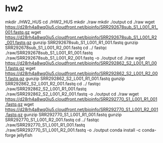 # hw2
mkdir ./HW2_HUS
cd ./HW2_HUS
mkdir ./raw
mkdir ./output
cd ./raw
wget https://d28rh4a8wq0iu5.cloudfront.net/bioinfo/SRR292678sub_S1_L001_R1_001.fastq.gz
wget https://d28rh4a8wq0iu5.cloudfront.net/bioinfo/SRR292678sub_S1_L001_R2_001.fastq.gz 
gunzip SRR292678sub_S1_L001_R1_001.fastq
gunzip SRR292678sub_S1_L001_R2_001.fastq
cd ../
fastqc ./raw/SRR292678sub_S1_L001_R1_001.fastq ./raw/SRR292678sub_S1_L001_R2_001.fastq  -o ./output 
cd ./raw
wget https://d28rh4a8wq0iu5.cloudfront.net/bioinfo/SRR292862_S2_L001_R1_001.fastq.gz
wget https://d28rh4a8wq0iu5.cloudfront.net/bioinfo/SRR292862_S2_L001_R2_001.fastq.gz
gunzip SRR292862_S2_L001_R1_001.fastq
gunzip SRR292862_S2_L001_R2_001.fastq
cd ../
fastqc ./raw/SRR292862_S2_L001_R1_001.fastq ./raw/SRR292862_S2_L001_R2_001.fastq  -o ./output
cd ./raw
wget https://d28rh4a8wq0iu5.cloudfront.net/bioinfo/SRR292770_S1_L001_R1_001.fastq.gz 
wget https://d28rh4a8wq0iu5.cloudfront.net/bioinfo/SRR292770_S1_L001_R2_001.fastq.gz 
gunzip SRR292770_S1_L001_R1_001.fastq
gunzip SRR292770_S1_L001_R2_001.fastq
cd ../
fastqc ./raw/SRR292770_S1_L001_R1_001.fastq ./raw/SRR292770_S1_L001_R2_001.fastq  -o ./output
conda install -c conda-forge jellyfish
